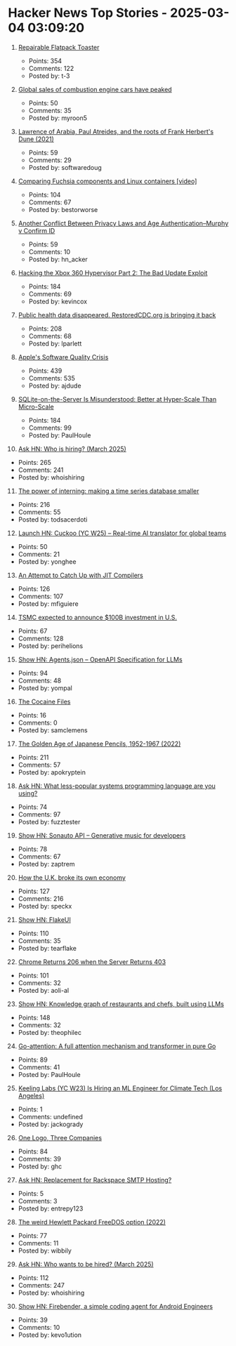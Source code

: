 # Hacker News Top Stories - 2025-03-04 03:09:20

1. [Repairable Flatpack Toaster](https://www.kaseyhou.com/#/repairable-flatpack-toaster/)
   - Points: 354
   - Comments: 122
   - Posted by: t-3

2. [Global sales of combustion engine cars have peaked](https://ourworldindata.org/data-insights/global-sales-of-combustion-engine-cars-have-peaked)
   - Points: 50
   - Comments: 35
   - Posted by: myroon5

3. [Lawrence of Arabia, Paul Atreides, and the roots of Frank Herbert's Dune (2021)](https://reactormag.com/lawrence-of-arabia-paul-atreides-and-the-roots-of-frank-herberts-dune/)
   - Points: 59
   - Comments: 29
   - Posted by: softwaredoug

4. [Comparing Fuchsia components and Linux containers [video]](https://fosdem.org/2025/schedule/event/fosdem-2025-5381-comparing-fuchsia-components-and-linux-containers/)
   - Points: 104
   - Comments: 67
   - Posted by: bestorworse

5. [Another Conflict Between Privacy Laws and Age Authentication–Murphy v Confirm ID](https://blog.ericgoldman.org/archives/2025/02/another-conflict-between-privacy-laws-and-age-authentication-murphy-v-confirm-id.htm)
   - Points: 59
   - Comments: 10
   - Posted by: hn_acker

6. [Hacking the Xbox 360 Hypervisor Part 2: The Bad Update Exploit](https://icode4.coffee/?p=1081)
   - Points: 184
   - Comments: 69
   - Posted by: kevincox

7. [Public health data disappeared. RestoredCDC.org is bringing it back](https://www.RestoredCDC.org)
   - Points: 208
   - Comments: 68
   - Posted by: lparlett

8. [Apple's Software Quality Crisis](https://www.eliseomartelli.it/blog/2025-03-02-apple-quality)
   - Points: 439
   - Comments: 535
   - Posted by: ajdude

9. [SQLite-on-the-Server Is Misunderstood: Better at Hyper-Scale Than Micro-Scale](https://rivet.gg/blog/2025-02-16-sqlite-on-the-server-is-misunderstood)
   - Points: 184
   - Comments: 99
   - Posted by: PaulHoule

10. [Ask HN: Who is hiring? (March 2025)](undefined)
   - Points: 265
   - Comments: 241
   - Posted by: whoishiring

11. [The power of interning: making a time series database smaller](https://gendignoux.com/blog/2025/03/03/rust-interning-2000x.html)
   - Points: 216
   - Comments: 55
   - Posted by: todsacerdoti

12. [Launch HN: Cuckoo (YC W25) – Real-time AI translator for global teams](undefined)
   - Points: 50
   - Comments: 21
   - Posted by: yonghee

13. [An Attempt to Catch Up with JIT Compilers](https://arxiv.org/abs/2502.20547)
   - Points: 126
   - Comments: 107
   - Posted by: mfiguiere

14. [TSMC expected to announce $100B investment in U.S.](https://www.wsj.com/tech/trump-chip-maker-tsmc-expected-to-announce-100-billion-investment-in-u-s-02a44399)
   - Points: 67
   - Comments: 128
   - Posted by: perihelions

15. [Show HN: Agents.json – OpenAPI Specification for LLMs](https://github.com/wild-card-ai/agents-json)
   - Points: 94
   - Comments: 48
   - Posted by: yompal

16. [The Cocaine Files](https://www.cbc.ca/newsinteractives/features/the-cocaine-files)
   - Points: 16
   - Comments: 0
   - Posted by: samclemens

17. [The Golden Age of Japanese Pencils, 1952-1967 (2022)](https://notes.stlartsupply.com/the-golden-age-of-japanese-pencils-1952-1967/)
   - Points: 211
   - Comments: 57
   - Posted by: apokryptein

18. [Ask HN: What less-popular systems programming language are you using?](undefined)
   - Points: 74
   - Comments: 97
   - Posted by: fuzztester

19. [Show HN: Sonauto API – Generative music for developers](https://sonauto.ai/developers)
   - Points: 78
   - Comments: 67
   - Posted by: zaptrem

20. [How the U.K. broke its own economy](https://www.theatlantic.com/ideas/archive/2025/03/uk-needs-abundance/681877/)
   - Points: 127
   - Comments: 216
   - Posted by: speckx

21. [Show HN: FlakeUI](https://github.com/tearflake/flake-ui)
   - Points: 110
   - Comments: 35
   - Posted by: tearflake

22. [Chrome Returns 206 when the Server Returns 403](https://aoli.al/blogs/chrome-bug/)
   - Points: 101
   - Comments: 32
   - Posted by: aoli-al

23. [Show HN: Knowledge graph of restaurants and chefs, built using LLMs](https://theophilecantelob.re/blog/2025/foudinge/)
   - Points: 148
   - Comments: 32
   - Posted by: theophilec

24. [Go-attention: A full attention mechanism and transformer in pure Go](https://github.com/takara-ai/go-attention)
   - Points: 89
   - Comments: 41
   - Posted by: PaulHoule

25. [Keeling Labs (YC W23) Is Hiring an ML Engineer for Climate Tech (Los Angeles)](https://www.keelinglabs.com/jobs)
   - Points: 1
   - Comments: undefined
   - Posted by: jackogrady

26. [One Logo, Three Companies](https://estilofilos.blogspot.com/2016/03/one-logo-three-companies-i.html)
   - Points: 84
   - Comments: 39
   - Posted by: ghc

27. [Ask HN: Replacement for Rackspace SMTP Hosting?](undefined)
   - Points: 5
   - Comments: 3
   - Posted by: entrepy123

28. [The weird Hewlett Packard FreeDOS option (2022)](https://blog.tmm.cx/2022/05/15/the-very-weird-hewlett-packard-freedos-option/)
   - Points: 77
   - Comments: 11
   - Posted by: wibbily

29. [Ask HN: Who wants to be hired? (March 2025)](undefined)
   - Points: 112
   - Comments: 247
   - Posted by: whoishiring

30. [Show HN: Firebender, a simple coding agent for Android Engineers](https://docs.firebender.com/get-started/agent)
   - Points: 39
   - Comments: 10
   - Posted by: kevo1ution

